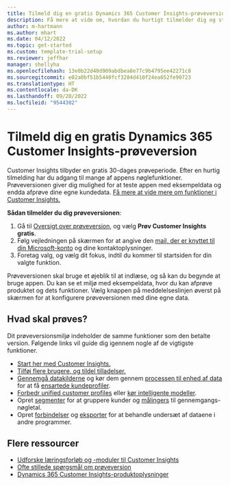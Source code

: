 ```yaml
---
title: Tilmeld dig en gratis Dynamics 365 Customer Insights-prøveversion
description: Få mere at vide om, hvordan du hurtigt tilmelder dig og starter en gratis prøveversion af Customer Insights. Udforsk appen, og find yderligere undervisningsressourcer.
author: m-hartmann
ms.author: mhart
ms.date: 04/12/2022
ms.topic: get-started
ms.custom: template-trial-setup
ms.reviewer: jeffhar
manager: shellyha
ms.openlocfilehash: 13e0b22d40d909abdbea8e77c9b4795ee42271c8
ms.sourcegitcommit: e02a0bf51b5440fcf3284d410f24ea652fe90723
ms.translationtype: HT
ms.contentlocale: da-DK
ms.lasthandoff: 09/20/2022
ms.locfileid: "9544302"
---
```

# <a name="sign-up-for-a-free-dynamics-365-customer-insights-trial"></a>Tilmeld dig en gratis Dynamics 365 Customer Insights-prøveversion

Customer Insights tilbyder en gratis 30-dages prøveperiode. Efter en hurtig tilmelding har du adgang til mange af appens nøglefunktioner. Prøveversionen giver dig mulighed for at teste appen med eksempeldata og endda afprøve dine egne kundedata. [Få mere at vide mere om funktioner i Customer Insights.](overview.md)

**Sådan tilmelder du dig prøveversionen**:

1. Gå til [Oversigt over prøveversion](https://dynamics.microsoft.com/ai/customer-insights/), og vælg **Prøv Customer Insights gratis**.
1. Følg vejledningen på skærmen for at angive den [mail, der er knyttet til din Microsoft-konto](https://support.microsoft.com/windows/what-is-a-microsoft-account-4a7c48e9-ff5a-e9c6-5a5c-1a57d66c3bfa) og dine kontaktoplysninger.
1. Foretag valg, og vælg dit fokus, indtil du kommer til startsiden for din valgte funktion.

Prøveversionen skal bruge et øjeblik til at indlæse, og så kan du begynde at bruge appen. Du kan se et miljø med eksempeldata, hvor du kan afprøve produktet og dets funktioner. Vælg knappen på meddelelseslinjen øverst på skærmen for at konfigurere prøveversionen med dine egne data.

## <a name="what-to-try"></a>Hvad skal prøves?

Dit prøveversionsmiljø indeholder de samme funktioner som den betalte version. Følgende links vil guide dig igennem nogle af de vigtigste funktioner.

- [Start her med Customer Insights.](get-started.md)
- [Tilføj flere brugere, og tildel tilladelser.](permissions.md)
- [Gennemgå datakilderne](data-sources.md) og kør dem gennem [processen til enhed af data](data-unification.md) for at få [ensartede kundeprofiler](customer-profiles.md).
- [Forbedr unified customer profiles](enrichment-hub.md) eller [kør intelligente modeller](predictions-overview.md).
- Opret [segmenter](segments.md) for at gruppere kunder og [målingers](measures.md) til gennemgangs-nøgletal.
- Opret [forbindelser](connections.md) og [eksporter](export-destinations.md) for at behandle undersæt af dataene i andre programmer.

## <a name="additional-resources"></a>Flere ressourcer

- [Udforske læringsforløb og -moduler til Customer Insights](/training/browse/?products=dynamics-cust-insights)
- [Ofte stillede spørgsmål om prøveversion](trial-faq.md)
- [Dynamics 365 Customer Insights-produktoplysninger](https://dynamics.microsoft.com/ai/customer-insights/)
